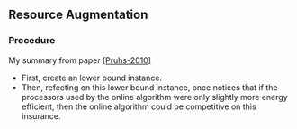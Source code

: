 ## Resource Augmentation


### Procedure
My summary from paper [[Pruhs-2010]](../../papers/PruhsS10_schedule-energy.md)
- First, create an lower bound instance.
- Then, refecting on this lower bound instance, once notices that if the processors used by the online algorithm were only slightly more energy efficient, then the online algorithm could be competitive on this insurance.

